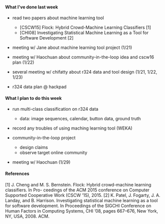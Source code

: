 #### What I've done last week
- read two papers about machine learning tool
	* [CSCW15] Flock: Hybrid Crowd-Machine Learning Classifiers [1]
	* [CHI08] Investigating Statistical Machine Learning as a Tool for Software Development [2]

- meeting w/ Jane about machine learning tool project (1/21)
- meeting w/ Haochuan about community-in-the-loop idea and cscw16 plan (1/22)
- several meeting w/ chifatty about r324 data and tool design (1/21, 1/22, 1/23)
- r324 data plan @ hackpad

#### What I plan to do this week
- run multi-class classification on r324 data
	* data: image sequences, calendar, button data, ground truth

- record any troubles of using maching learning tool (WEKA)
- community-in-the-loop project
	* design claims
	* observe target online community

- meeting w/ Haochuan (1/29)

#### References
[1] J. Cheng and M. S. Bernstein. Flock: Hybrid crowd-machine learning classifiers. In Pro- ceedings of the ACM 2015 conference on Computer Supported Cooperative Work (CSCW ’15), 2015.
[2] K. Patel, J. Fogarty, J. A. Landay, and B. Harrison. Investigating statistical machine learning as a tool for software development. In Proceedings of the SIGCHI Conference on Human Factors in Computing Systems, CHI ’08, pages 667–676, New York, NY, USA, 2008. ACM.
